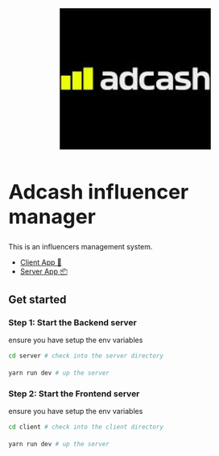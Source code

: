 <div align="center">
  <a href="https://github.com/emmanuelonah/adcash-influencer-manager">
    <img src="./client/src/design-system/assets/icn-logo.jpeg" alt="Logo" width="300" />
  </a>
</div>

<h1 align="left" style="font-size:40px;">Adcash influencer manager</h1>

This is an influencers management system.

* [Client App 🎨](./client/README.md)
* [Server App 📦](./server/README.md)

## Get started

### Step 1: Start the Backend server

ensure you have setup the env variables

```bash
cd server # check into the server directory

yarn run dev # up the server
```

### Step 2: Start the Frontend server

ensure you have setup the env variables

```bash
cd client # check into the client directory

yarn run dev # up the server
